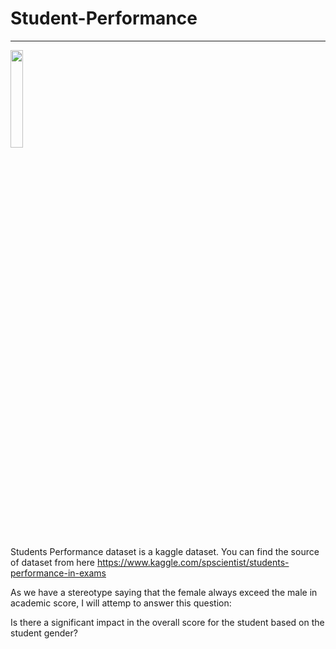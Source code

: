 # Student-Performance
---
<img src="https://cdn-icons-png.flaticon.com/512/950/950108.png" width="20%" align="center"/></a> 

Students Performance dataset is a kaggle dataset. You can find the source of dataset from here  https://www.kaggle.com/spscientist/students-performance-in-exams

As we have a stereotype saying that the female always exceed the male in academic score, I will attemp to answer this question:

Is there a significant impact in the overall score for the student based on the student gender?